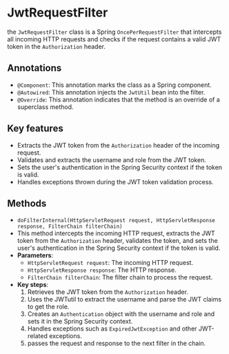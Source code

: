 # JwtRequestFilter

the `JwtRequestFilter` class is a Spring `OncePerRequestFilter` that intercepts all incoming HTTP requests and checks if the request contains a valid JWT token in the `Authorization` header.

## Annotations
- `@Component`: This annotation marks the class as a Spring component.
- `@Autowired`: This annotation injects the `JwtUtil` bean into the filter.
- `@Override`: This annotation indicates that the method is an override of a superclass method.

## Key features
- Extracts the JWT token from the `Authorization` header of the incoming request.
- Validates and extracts the username and role from the JWT token.
- Sets the user's authentication in the Spring Security context if the token is valid.
- Handles exceptions thrown during the JWT token validation process.

## Methods
- `doFilterInternal(HttpServletRequest request, HttpServletResponse response, FilterChain filterChain)`
- This method intercepts the incoming HTTP request, extracts the JWT token from the `Authorization` header, validates the token, and sets the user's authentication in the Spring Security context if the token is valid.
- **Parameters**:
  - `HttpServletRequest request`: The incoming HTTP request.
  - `HttpServletResponse response`: The HTTP response.
  - `FilterChain filterChain`: The filter chain to process the request.
- **Key steps**:
  1. Retrieves the JWT token from the `Authorization` header.
  2. Uses the JWTutil to extract the username and parse the JWT claims to get the role.
  3. Creates an `Authentication` object with the username and role and sets it in the Spring Security context.
  4. Handles exceptions such as `ExpiredJwtException` and other JWT-related exceptions.
  5. passes the request and response to the next filter in the chain.

  